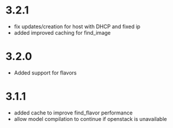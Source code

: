 # 3.2.1
- fix updates/creation for host with DHCP and fixed ip
- added improved caching for find_image 

# 3.2.0
- Added support for flavors

# 3.1.1
- added cache to improve find_flavor performance
- allow model compilation to continue if openstack is unavailable
